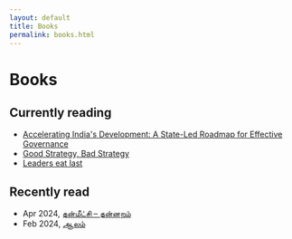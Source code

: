 ```yaml
---
layout: default
title: Books
permalink: books.html
---
```


# Books

## Currently reading

* [Accelerating India's Development: A State-Led Roadmap for Effective Governance](https://amzn.in/d/18u6rFE)
* [Good Strategy, Bad Strategy](https://amzn.in/d/f5gdNbJ)
* [Leaders eat last](https://amzn.in/d/iKsKJfO)

## Recently read

* Apr 2024, [தன்மீட்சி – தன்னறம்](https://www.vishnupurampublications.com/product/thanmeetchi/)
* Feb 2024, [ஆலம்](https://www.vishnupurampublications.com/product/aalamnovel/)

